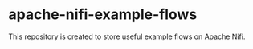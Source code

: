 # apache-nifi-example-flows
This repository is created to store useful example flows on Apache Nifi.
